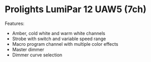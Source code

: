 # Prolights LumiPar 12 UAW5 (7ch)

Features:
- Amber, cold white and warm white channels
- Strobe with switch and variable speed range
- Macro program channel with multiple color effects
- Master dimmer
- Dimmer curve selection
